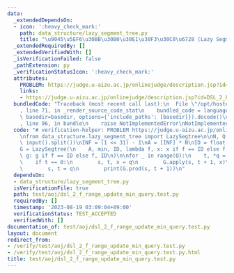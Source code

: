 ```yaml
---
data:
  _extendedDependsOn:
  - icon: ':heavy_check_mark:'
    path: data_structure/lazy_segment_tree.py
    title: "\u9045\u5EF6\u30BB\u30B0\u30E1\u30F3\u30C8\u6728 (Lazy Segment Tree)"
  _extendedRequiredBy: []
  _extendedVerifiedWith: []
  _isVerificationFailed: false
  _pathExtension: py
  _verificationStatusIcon: ':heavy_check_mark:'
  attributes:
    PROBLEM: https://judge.u-aizu.ac.jp/onlinejudge/description.jsp?id=DSL_2_F
    links:
    - https://judge.u-aizu.ac.jp/onlinejudge/description.jsp?id=DSL_2_F
  bundledCode: "Traceback (most recent call last):\n  File \"/opt/hostedtoolcache/PyPy/3.7.13/x64/site-packages/onlinejudge_verify/documentation/build.py\"\
    , line 71, in _render_source_code_stat\n    bundled_code = language.bundle(stat.path,\
    \ basedir=basedir, options={'include_paths': [basedir]}).decode()\n  File \"/opt/hostedtoolcache/PyPy/3.7.13/x64/site-packages/onlinejudge_verify/languages/python.py\"\
    , line 96, in bundle\n    raise NotImplementedError\nNotImplementedError\n"
  code: "# verification-helper: PROBLEM https://judge.u-aizu.ac.jp/onlinejudge/description.jsp?id=DSL_2_F\n\
    \nfrom data_structure.lazy_segment_tree import LazySegtree\n\nN, Q = map(int,\
    \ input().split())\nINF = (1 << 31) - 1\nA = [INF] * N\nID = float(\"inf\")\n\
    G = LazySegtree(\n    A, min, ID, lambda f, x: x if f == ID else f, lambda f,\
    \ g: g if f == ID else f, ID\n)\n\nfor _ in range(Q):\n    t, *q = map(int, input().split())\n\
    \    if t == 0:\n        s, t, x = q\n        G.apply(s, t + 1, x)\n    else:\n\
    \        s, t = q\n        print(G.prod(s, t + 1))\n"
  dependsOn:
  - data_structure/lazy_segment_tree.py
  isVerificationFile: true
  path: test/aoj/dsl_2_f_range_update_min_query.test.py
  requiredBy: []
  timestamp: '2023-08-19 03:09:04+09:00'
  verificationStatus: TEST_ACCEPTED
  verifiedWith: []
documentation_of: test/aoj/dsl_2_f_range_update_min_query.test.py
layout: document
redirect_from:
- /verify/test/aoj/dsl_2_f_range_update_min_query.test.py
- /verify/test/aoj/dsl_2_f_range_update_min_query.test.py.html
title: test/aoj/dsl_2_f_range_update_min_query.test.py
---
```

